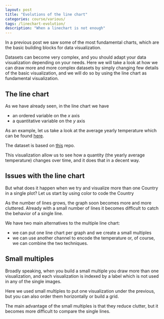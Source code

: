 ```yaml
---
layout: post
title: "Evolutions of the line chart"
categories: course/various/
tags: /linechart-evolution/
description: "When a linechart is not enough"
---
```


In a previous post we saw some of the most fundamental charts,
which are the basic building blocks for data visualization.

Datasets can become very complex, and you should adapt your data visualization
depending on your needs.
Here we will take a look at how we can draw more and more complex datasets
by simply changing few details of the basic visualization, and we will
do so by using the line chart as fundamental visualization.

## The line chart

As we have already seen, in the line chart we have
- an ordered variable on the $x$ axis
- a quantitative variable on the $y$ axis

As an example, let us take a look at the average yearly temperature which can be found
[here](https://github.com/thestippe/thestippe.github.io/blob/main/data/gdp_per_capita_filtered.csv).

The dataset is based on [this](https://github.com/RaafatSaleh/GDP-per-capita-and-its-effect-on-the-man-life-quality/blob/master/Data/gdppercapita_us_inflation_adjusted.csv) repo.

<!-- Load d3.js -->
<script src="https://d3js.org/d3.v5.js"></script>

<div id="linechart"> </div>
<script src="/docs/assets/javascript/linechart_evolution/linechart.js"> </script>

This visualization allow us to see how a quantity (the yearly average temperature)
changes over time, and it does that in a decent way.

## Issues with the line chart

But what does it happen when we try and visualize more than one Country in
a single plot?
Let us start by using color to code the Country

<div id="multiple_linechart"> </div>
<script src="/docs/assets/javascript/linechart_evolution/multiple_linechart.js"> </script>

As the number of lines grows, the graph soon becomes more and more cluttered.
Already with a small number of lines it becomes difficult to catch the behavior
of a single line.

We have two main alternatives to the multiple line chart:
- we can put one line chart per graph and we create a small multiples
- we can use another channel to encode the temperature
or, of course, we can combine the two techniques.


## Small multiples

Broadly speaking, when you build a small multiple you draw more than
one visualization, and each visualization is indexed by a label which is not
used in any of the single images.

<div id="sm_linechart"> </div>
<script src="/docs/assets/javascript/linechart_evolution/sm_linechart.js"> </script>

Here we used small multiples to put one visualization under the previous,
but you can also order them horizontally or build a grid.

The main advantage of the small multiples is that they reduce clutter,
but it becomes more difficult to compare the single lines.
